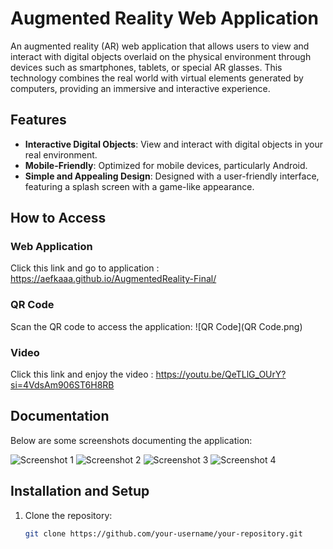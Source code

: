 # Augmented Reality Web Application

An augmented reality (AR) web application that allows users to view and interact with digital objects overlaid on the physical environment through devices such as smartphones, tablets, or special AR glasses. This technology combines the real world with virtual elements generated by computers, providing an immersive and interactive experience.

## Features
- **Interactive Digital Objects**: View and interact with digital objects in your real environment.
- **Mobile-Friendly**: Optimized for mobile devices, particularly Android.
- **Simple and Appealing Design**: Designed with a user-friendly interface, featuring a splash screen with a game-like appearance.

## How to Access

### Web Application
Click this link and go to application : https://aefkaaa.github.io/AugmentedReality-Final/

### QR Code
Scan the QR code to access the application:
![QR Code](QR Code.png)

### Video
Click this link and enjoy the video : https://youtu.be/QeTLlG_OUrY?si=4VdsAm906ST6H8RB

## Documentation
Below are some screenshots documenting the application:

![Screenshot 1](path/to/image_1)
![Screenshot 2](path/to/image_2)
![Screenshot 3](path/to/image_3)
![Screenshot 4](path/to/image_4)

## Installation and Setup
1. Clone the repository:
   ```sh
   git clone https://github.com/your-username/your-repository.git
